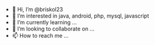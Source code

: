 - 👋 Hi, I’m @briskol23
- 👀 I’m interested in java, android, php, mysql, javascript
- 🌱 I’m currently learning ...
- 💞️ I’m looking to collaborate on ...
- 📫 How to reach me ...

<!---
briskol23/briskol23 is a ✨ special ✨ repository because its `README.md` (this file) appears on your GitHub profile.
You can click the Preview link to take a look at your changes.
--->
